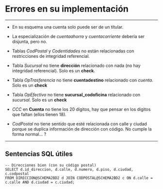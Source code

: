 # Errores en su implementación
---

- En su esquema una cuenta solo puede ser de un títular.

- La especialización de _cuentaahorro_ y _cuentacorriente_ debería ser disjunta, pero no.

- Tablas _CodPostal_ y _Codentidades_ no están relacionadas con restricciones de integridad referencial.
- Tabla _Sucursal_ no tiene **dirección** relacionado con nada (no hay integridad referencial). Solo es un **check**.
- Tabla _OpTrasferencia_ no tiene **cuentadestino** relacionado con _cuenta_. Solo es un **check**
- Tabla _OpEfectivo_ no tiene **sucursal_codoficina** relacionado con _sucursal_. Solo es un **check**

- _CCC_ en **Cuenta** no tiene los 20 dígitos, hay que pensar en los dígitos que faltan (ellos tienen 18).

- _CodPostal_ no tiene sentido que esté relacionada con calle y ciudad porque se duplica información de dirección con código. No cumple la forma normal... ?

--- 
## Sentencias SQL útiles

```
-- Direcciones bien (con su código postal)
SELECT d.id_direccion, d.calle, d.numero, d.piso, d.ciudad, c.codpostal
FROM DIRECCION@SCHEMA2BD2 d JOIN CODPOSTAL@SCHEMA2BD2 c ON d.calle = c.calle AND d.ciudad = c.ciudad;
```

